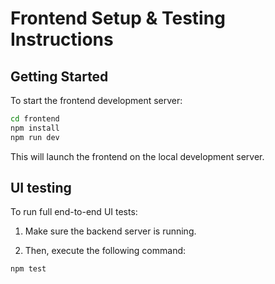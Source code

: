 # Frontend Setup & Testing Instructions

## Getting Started

To start the frontend development server:

```bash
cd frontend
npm install
npm run dev
```

This will launch the frontend on the local development server.

## UI testing

To run full end-to-end UI tests:
	
  1.	Make sure the backend server is running.
	
  2.	Then, execute the following command:

```bash
npm test
```